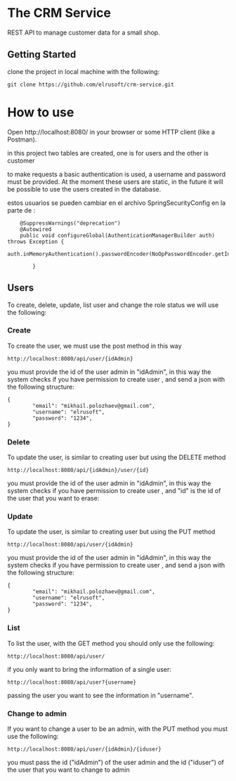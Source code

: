 # The CRM Service

REST API to manage customer data for a small shop.


## Getting Started

clone the project in local machine  with the following:

```
git clone https://github.com/elrusoft/crm-service.git
```

# How to use


Open http://localhost:8080/ in your browser or some HTTP client (like a Postman).

in this project two tables are created, one is for users and the other is customer

to make requests a basic authentication is used, a username and password must be provided. At the moment these users are static, in the future it will be possible to use the users created in the database.

estos usuarios se pueden cambiar en el archivo SpringSecurityConfig en la parte de :

```
	@SuppressWarnings("deprecation")
	@Autowired
	public void configureGlobal(AuthenticationManagerBuilder auth) throws Exception {
				auth.inMemoryAuthentication().passwordEncoder(NoOpPasswordEncoder.getInstance()).withUser("root").password("123456").roles("ADMIN").and().withUser("user").password("123456").roles("USER");
				
        }
```	


## Users

To create, delete, update, list user and change the role status we will use the following:

### Create

To create the user, we must use the post method in this way

```
http://localhost:8080/api/user/{idAdmin}

```
you must provide the id of the user admin in "idAdmin", in this way the system checks if you have permission to create user , and send a json with the following structure:

```
{
        "email": "mikhail.polozhaev@gmail.com",
        "username": "elrusoft",
        "password": "1234",
}
```

### Delete

To update the user, is similar to creating user but using the DELETE method

```
http://localhost:8080/api/{idAdmin}/user/{id}

```
you must provide the id of the user admin in "idAdmin", in this way the system checks if you have permission to create user , and "id" is the id of the user that you want to erase:



### Update

To update the user, is similar to creating user but using the PUT method

```
http://localhost:8080/api/user/{idAdmin}

```
you must provide the id of the user admin in "idAdmin", in this way the system checks if you have permission to create user , and send a json with the following structure:

```
{
        "email": "mikhail.polozhaev@gmail.com",
        "username": "elrusoft",
        "password": "1234",
}
```

### List 

To list the user, with the GET method you should only use the following:

```
http://localhost:8080/api/user/
```

if you only want to bring the information of a single user:

```
http://localhost:8080/api/user?{username}
```
passing the user you want to see the information in "username".

### Change to admin

If you want to change a user to be an admin, with the PUT method  you must use the following:

```
http://localhost:8080/api/user/{idAdmin}/{iduser}
```

you must pass the id ("idAdmin") of the user admin and the id ("iduser") of the user that you want to change to admin



